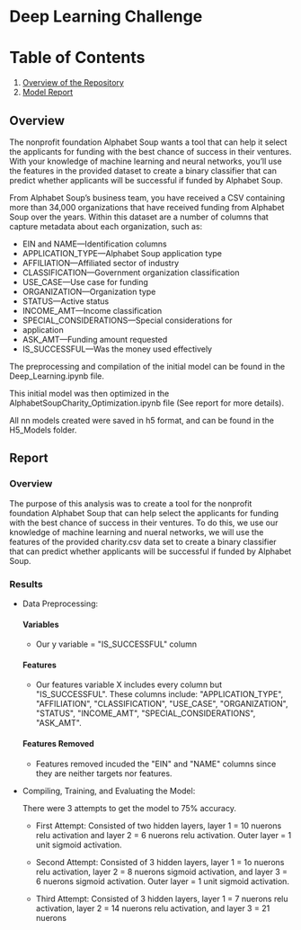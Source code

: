 # Deep Learning Challenge

# Table of Contents
1. [Overview of the Repository](#overview)
2. [Model Report](#report)

## Overview <a name="overview"></a>

The nonprofit foundation Alphabet Soup wants a tool that can help it select the applicants for funding with the best chance of success in their ventures. With your knowledge of machine learning and neural networks, you’ll use the features in the provided dataset to create a binary classifier that can predict whether applicants will be successful if funded by Alphabet Soup.

From Alphabet Soup’s business team, you have received a CSV containing more than 34,000 organizations that have received funding from Alphabet Soup over the years. Within this dataset are a number of columns that capture metadata about each organization, such as:

* EIN and NAME—Identification columns
* APPLICATION_TYPE—Alphabet Soup application type
* AFFILIATION—Affiliated sector of industry
* CLASSIFICATION—Government organization classification
* USE_CASE—Use case for funding
* ORGANIZATION—Organization type
* STATUS—Active status
* INCOME_AMT—Income classification
* SPECIAL_CONSIDERATIONS—Special considerations for 
* application
* ASK_AMT—Funding amount requested
* IS_SUCCESSFUL—Was the money used effectively

The preprocessing and compilation of the initial model can be found in the Deep_Learning.ipynb file. 

This initial model was then optimized in the AlphabetSoupCharity_Optimization.ipynb file (See report for more details).

All nn models created were saved in h5 format, and can be found in the H5_Models folder.

## Report <a name="report"></a>

### Overview

The purpose of this analysis was to create a tool for the nonprofit foundation Alphabet Soup that can help select the applicants for funding with the best chance of success in their ventures. To do this, we use our knowledge of machine learning and nueral networks, we will use the features of the provided charity.csv data set to create a binary classifier that can predict whether applicants will be successful if funded by Alphabet Soup.

### Results

* Data Preprocessing:

    #### Variables
    
    * Our y variable = "IS_SUCCESSFUL" column

    #### Features

    * Our features variable X includes every column but "IS_SUCCESSFUL". These columns include: "APPLICATION_TYPE", "AFFILIATION", "CLASSIFICATION", "USE_CASE", "ORGANIZATION", "STATUS", "INCOME_AMT", "SPECIAL_CONSIDERATIONS",
    "ASK_AMT".  

    #### Features Removed

    * Features removed incuded the "EIN" and "NAME" columns since they are neither targets nor features.

* Compiling, Training, and Evaluating the Model: 

    There were 3 attempts to get the model to 75% accuracy.

    * First Attempt: Consisted of two hidden layers, layer 1 = 10 nuerons relu activation and layer 2 = 6 nuerons relu activation. Outer layer = 1 unit sigmoid activation.

    * Second Attempt: Consisted of 3 hidden layers, layer 1 = 1o nuerons relu activation, layer 2 = 8 nuerons sigmoid activation, and layer 3 = 6 nuerons sigmoid activation. Outer layer = 1 unit sigmoid activation.

    * Third Attempt: Consisted of 3 hidden layers, layer 1 = 7 nuerons relu activation, layer 2 = 14 nuerons relu activation, and layer 3 = 21 nuerons

